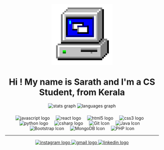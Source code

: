 <div align="center">
<img align="center" height="200" src="https://github.com/SarathA9/SarathA9/blob/main/assests/giphy.gif" alt="Animated GIF" /> 
</div> 
<div align="center"><h1>Hi ! My name is Sarath and I'm a CS Student, from Kerala</h1>
</div>
 
<div align="center">
<img src="https://github-readme-stats.vercel.app/api?username=SarathA9&hide_title=false&hide_rank=false&show_icons=true&include_all_commits=true&count_private=true&disable_animations=false&theme=dracula&locale=en&hide_border=false" height="150" alt="stats graph" />
 <img src="https://github-readme-stats.vercel.app/api/top-langs?username=SarathA9&locale=en&hide_title=false&layout=compact&card_width=320&langs_count=5&theme=dracula&hide_border=false" height="150" alt="languages graph" />
</div>

###
###

<div align="center">
  <img src="https://cdn.jsdelivr.net/gh/devicons/devicon/icons/javascript/javascript-original.svg" height="30" alt="javascript logo" />
  <img width="12" />
  <img src="https://cdn.jsdelivr.net/gh/devicons/devicon/icons/nodejs/nodejs-original.svg" height="30" alt="react logo" />
  <img width="12" />
  <img src="https://cdn.jsdelivr.net/gh/devicons/devicon/icons/html5/html5-original.svg" height="30" alt="html5 logo" />
  <img width="12" />
  <img src="https://cdn.jsdelivr.net/gh/devicons/devicon/icons/css3/css3-original.svg" height="30" alt="css3 logo" />
  <img width="12" />
  <img src="https://cdn.jsdelivr.net/gh/devicons/devicon/icons/python/python-original.svg" height="30" alt="python logo" />
  <img width="12" />
  <img src="https://cdn.jsdelivr.net/gh/devicons/devicon/icons/csharp/csharp-original.svg" height="30" alt="csharp logo" />
  <img width="12" /> 
  <img src="https://cdn.jsdelivr.net/gh/devicons/devicon/icons/git/git-original.svg" height="30" alt="Git Icon" />  <img width="12" />
  <img src="https://cdn.jsdelivr.net/gh/devicons/devicon/icons/java/java-original.svg" height="30" alt="Java Icon" />  <img width="12" />
  <img src="https://cdn.jsdelivr.net/gh/devicons/devicon/icons/bootstrap/bootstrap-original.svg" height="30" alt="Bootstrap Icon" />  <img width="12" /> 
  <img src="https://cdn.jsdelivr.net/gh/devicons/devicon/icons/mongodb/mongodb-original.svg" height="30" alt="MongoDB Icon" />  <img width="12" />
  <img src="https://cdn.jsdelivr.net/gh/devicons/devicon/icons/php/php-original.svg" height="30" alt="PHP Icon" /> 
</div>

<div align="center"> 
  <hr>
  <a href="https://www.instagram.com/_sarath01" target="_blank">
    <img src="https://img.shields.io/static/v1?message=Instagram&logo=instagram&label=&color=E4405F&logoColor=white&labelColor=&style=for-the-badge" height="35" alt="instagram logo" />
  </a>
  <a href="mailto:sarathofficial920@gmail.com">
    <img src="https://img.shields.io/static/v1?message=Gmail&logo=gmail&label=&color=D14836&logoColor=white&labelColor=&style=for-the-badge" height="35" alt="gmail logo" />
  </a>
  <a href="https://www.linkedin.com/in/sarath-adukkadukkam" target="_blank">
    <img src="https://img.shields.io/static/v1?message=LinkedIn&logo=linkedin&label=&color=0077B5&logoColor=white&labelColor=&style=for-the-badge" height="35" alt="linkedin logo" />
  </a>
</div>

###

<br clear="both">
